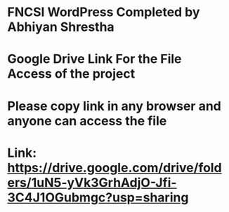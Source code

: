 # FNCSI WordPress Completed by Abhiyan Shrestha
 
# Google Drive Link For the File Access of the project

# Please copy link in any browser and anyone can access the file

# Link: https://drive.google.com/drive/folders/1uN5-yVk3GrhAdjO-Jfi-3C4J1OGubmgc?usp=sharing